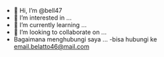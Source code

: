 - 👋 Hi, I’m @bell47
- 👀 I’m interested in ...
- 🌱 I’m currently learning ...
- 💞️ I’m looking to collaborate on ...
- Bagaimana menghubungi saya ...
-bisa hubungi ke email.belatto46@mail.com
<!---
bell47/bell47 is a ✨ special ✨ repository because its `README.md` (this file) appears on your GitHub profile.
You can click the Preview link to take a look at your changes.
--->
